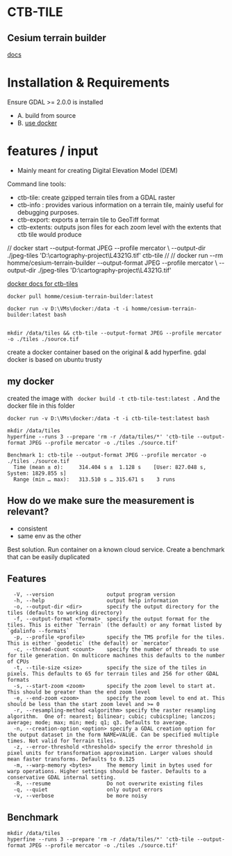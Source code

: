 # CTB-TILE
## Cesium terrain builder 

[docs](https://github.com/geo-data/cesium-terrain-builder)



# Installation & Requirements 
Ensure GDAL >= 2.0.0 is installed


- A. build from source
- B. [use docker](https://registry.hub.docker.com/r/homme/cesium-terrain-builder)

# features / input
- Mainly meant for creating Digital Elevation Model (DEM)


Command line tools:
- ctb-tile: create gzipped terrain tiles from a GDAL raster
- ctb-info : provides various information on a terrain tile, mainly useful for debugging purposes.
- ctb-export:  exports a terrain tile to GeoTiff format
- ctb-extents: outputs json files for each zoom level with the extents that ctb tile would produce  




// docker start  --output-format JPEG --profile mercator \ --output-dir ./jpeg-tiles  'D:\cartography-project\L4321G.tif' ctb-tile
// 
// docker run --rm homme/cesium-terrain-builder --output-format JPEG --profile mercator \ --output-dir ./jpeg-tiles 'D:\cartography-project\L4321G.tif'


[docker docs for ctb-tiles](https://github.com/geo-data/cesium-terrain-builder/tree/master/docker)

```
docker pull homme/cesium-terrain-builder:latest
```

```
docker run -v D:\VMs\docker:/data -t -i homme/cesium-terrain-builder:latest bash
```
```

mkdir /data/tiles && ctb-tile --output-format JPEG --profile mercator -o ./tiles ./source.tif
```


create a docker container based on the original & add hyperfine.
gdal docker is based on ubuntu trusty 



## my docker 
created the image with ` docker build -t ctb-tile-test:latest .`
And the docker file in this folder 

```
docker run -v D:\VMs\docker:/data -t -i ctb-tile-test:latest bash
```


```
mkdir /data/tiles 
hyperfine --runs 3 --prepare 'rm -r /data/tiles/*' 'ctb-tile --output-format JPEG --profile mercator -o ./tiles ./source.tif'
```

```
Benchmark 1: ctb-tile --output-format JPEG --profile mercator -o ./tiles ./source.tif
  Time (mean ± σ):     314.404 s ±  1.128 s    [User: 827.048 s, System: 1829.855 s]
  Range (min … max):   313.510 s … 315.671 s    3 runs
```

## How do we make sure the measurement is relevant?
- consistent
- same env as the other 


Best solution. Run container on a known cloud service.
Create a benchmark that can be easily duplicated 

## Features

```
  -V, --version                 output program version
  -h, --help                    output help information
  -o, --output-dir <dir>        specify the output directory for the tiles (defaults to working directory)
  -f, --output-format <format>  specify the output format for the tiles. This is either `Terrain` (the default) or any format listed by `gdalinfo --formats`
  -p, --profile <profile>       specify the TMS profile for the tiles. This is either `geodetic` (the default) or `mercator`
  -c, --thread-count <count>    specify the number of threads to use for tile generation. On multicore machines this defaults to the number of CPUs
  -t, --tile-size <size>        specify the size of the tiles in pixels. This defaults to 65 for terrain tiles and 256 for other GDAL formats
  -s, --start-zoom <zoom>       specify the zoom level to start at. This should be greater than the end zoom level
  -e, --end-zoom <zoom>         specify the zoom level to end at. This should be less than the start zoom level and >= 0
  -r, --resampling-method <algorithm> specify the raster resampling algorithm.  One of: nearest; bilinear; cubic; cubicspline; lanczos; average; mode; max; min; med; q1; q3. Defaults to average.
  -n, --creation-option <option> specify a GDAL creation option for the output dataset in the form NAME=VALUE. Can be specified multiple times. Not valid for Terrain tiles.
  -z, --error-threshold <threshold> specify the error threshold in pixel units for transformation approximation. Larger values should mean faster transforms. Defaults to 0.125
  -m, --warp-memory <bytes>     The memory limit in bytes used for warp operations. Higher settings should be faster. Defaults to a conservative GDAL internal setting.
  -R, --resume                  Do not overwrite existing files
  -q, --quiet                   only output errors
  -v, --verbose                 be more noisy
```

## Benchmark 

```
mkdir /data/tiles 
hyperfine --runs 3 --prepare 'rm -r /data/tiles/*' 'ctb-tile --output-format JPEG --profile mercator -o ./tiles ./source.tif'
```